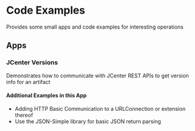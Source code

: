 # Code Examples

Provides some small apps and code examples for interesting operations

## Apps

### JCenter Versions

Demonstrates how to communicate with JCenter REST APIs to get version info for an artifact

#### Additional Examples in this App

* Adding HTTP Basic Communication to a URLConnection or extension thereof
* Use the JSON-Simple library for basic JSON return parsing
